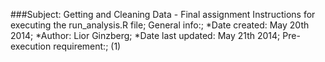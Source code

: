 ###Subject: Getting and Cleaning Data - Final assignment 
Instructions for executing the run_analysis.R file;
General info:;
*Date created: May 20th 2014;
*Author: Lior Ginzberg;
*Date last updated: May 21th 2014;
Pre-execution requirement:;
(1)
